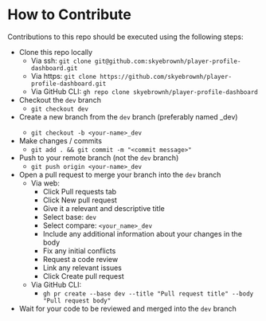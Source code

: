 # How to Contribute

Contributions to this repo should be executed using the following steps:
- Clone this repo locally
    - Via ssh: `git clone git@github.com:skyebrownh/player-profile-dashboard.git`
    - Via https: `git clone https://github.com/skyebrownh/player-profile-dashboard.git`
    - Via GitHub CLI: `gh repo clone skyebrownh/player-profile-dashboard`
- Checkout the `dev` branch
    - `git checkout dev`
- Create a new branch from the `dev` branch (preferably named <your-name>_dev)
    - `git checkout -b <your-name>_dev`
- Make changes / commits
    - `git add . && git commit -m "<commit message>"`
- Push to your remote branch (not the `dev` branch)
    - `git push origin <your-name>_dev`
- Open a pull request to merge your branch into the `dev` branch
    - Via web:
        - Click Pull requests tab
        - Click New pull request
        - Give it a relevant and descriptive title
        - Select base: `dev`
        - Select compare: `<your_name>_dev`
        - Include any additional information about your changes in the body
        - Fix any initial conflicts
        - Request a code review
        - Link any relevant issues
        - Click Create pull request
    - Via GitHub CLI:
        - `gh pr create --base dev --title "Pull request title" --body "Pull request body"`
- Wait for your code to be reviewed and merged into the `dev` branch

